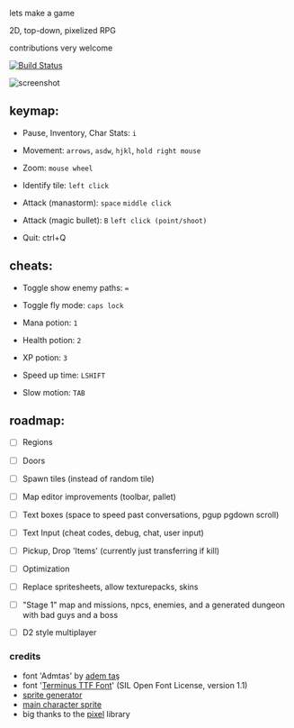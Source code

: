 lets make a game

2D, top-down, pixelized RPG

contributions very welcome 

[![Build Status](https://travis-ci.org/aerth/rpg.svg?branch=master)](https://travis-ci.org/aerth/rpg)

![screenshot](https://raw.githubusercontent.com/aerth/rpg/master/doc/screenshot.png)


## keymap:

  * Pause, Inventory, Char Stats: `i`
  
  * Movement: `arrows`, `asdw`, `hjkl`, `hold right mouse`

  * Zoom: `mouse wheel`

  * Identify tile: `left click`

  * Attack (manastorm): `space` `middle click`

  * Attack (magic bullet): `B` `left click (point/shoot)`

  * Quit: ctrl+Q

## cheats:

  * Toggle show enemy paths: `=`

  * Toggle fly mode: `caps lock`

  * Mana potion: `1`

  * Health potion: `2`

  * XP potion: `3`

  * Speed up time: `LSHIFT`

  * Slow motion: `TAB`

## roadmap:

  * [ ] Regions

  * [ ] Doors

  * [ ] Spawn tiles (instead of random tile)

  * [ ] Map editor improvements (toolbar, pallet)
 
  * [ ] Text boxes (space to speed past conversations, pgup pgdown scroll)
  
  * [ ] Text Input (cheat codes, debug, chat, user input)

  * [ ] Pickup, Drop 'Items' (currently just transferring if kill)

  * [ ] Optimization

  * [ ] Replace spritesheets, allow texturepacks, skins

  * [ ] "Stage 1" map and missions, npcs, enemies, and a generated dungeon with bad guys and a boss

  * [ ] D2 style multiplayer


### credits

  * font 'Admtas' by [adem taş](http://www.dafont.com/profile.php?user=980017)
  * font '[Terminus TTF Font](http://files.ax86.net/terminus-ttf/)' (SIL Open Font License, version 1.1)
  * [sprite generator](http://gaurav.munjal.us/Universal-LPC-Spritesheet-Character-Generator/)
  * [main character sprite](http://mmorpgmakerxb.com/p/characters-sprites-generator)
  * big thanks to the [pixel](https://github.com/faiface/pixel) library

